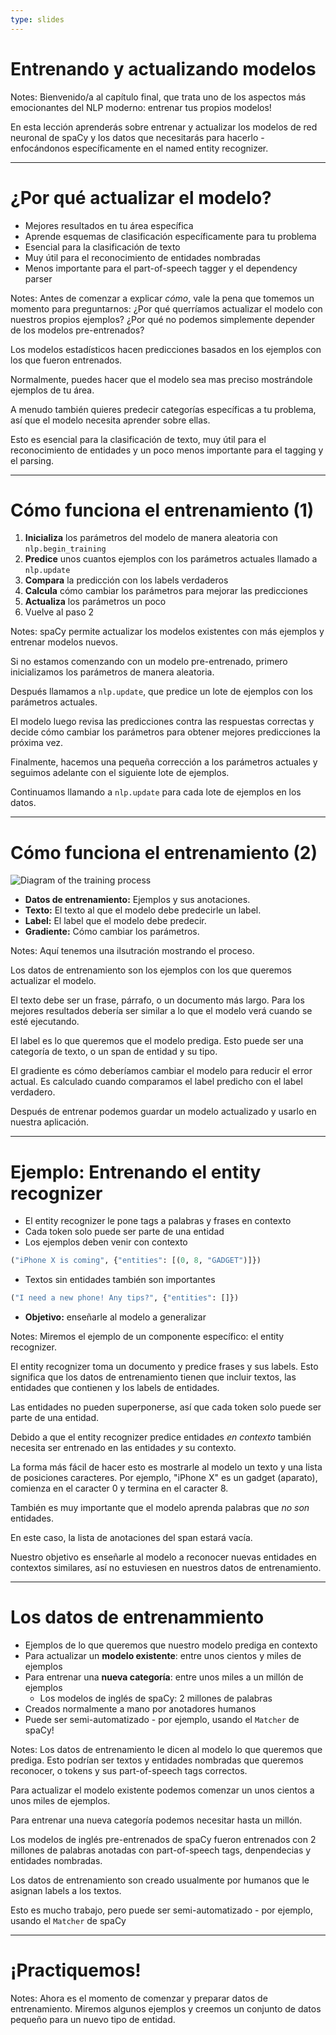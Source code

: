 ```yaml
---
type: slides
---
```


# Entrenando y actualizando modelos

Notes: Bienvenido/a al capítulo final, que trata uno de los aspectos más emocionantes del NLP moderno: entrenar tus propios modelos!

En esta lección aprenderás sobre entrenar y actualizar los modelos de red neuronal de spaCy y los datos que necesitarás para hacerlo - enfocándonos específicamente en el named entity recognizer.

---

# ¿Por qué actualizar el modelo?

- Mejores resultados en tu área específica
- Aprende esquemas de clasificación específicamente para tu problema
- Esencial para la clasificación de texto
- Muy útil para el reconocimiento de entidades nombradas
- Menos importante para el part-of-speech tagger y el dependency parser

Notes: Antes de comenzar a explicar _cómo_, vale la pena que tomemos un momento para preguntarnos: ¿Por qué querríamos actualizar el modelo con nuestros propios ejemplos? ¿Por qué no podemos simplemente depender de los modelos pre-entrenados?

Los modelos estadísticos hacen predicciones basados en los ejemplos con los que fueron entrenados.

Normalmente, puedes hacer que el modelo sea mas preciso mostrándole ejemplos de tu área.

A menudo también quieres predecir categorías específicas a tu problema, así que el modelo necesita aprender sobre ellas.

Esto es esencial para la clasificación de texto, muy útil para el reconocimiento de entidades y un poco menos importante para el tagging y el parsing.

---

# Cómo funciona el entrenamiento (1)

1. **Inicializa** los parámetros del modelo de manera aleatoria con `nlp.begin_training`
2. **Predice** unos cuantos ejemplos con los parámetros actuales llamado a `nlp.update`
3. **Compara** la predicción con los labels verdaderos
4. **Calcula** cómo cambiar los parámetros para mejorar las predicciones
5. **Actualiza** los parámetros un poco
6. Vuelve al paso 2

Notes: spaCy permite actualizar los modelos existentes con más ejemplos y entrenar modelos nuevos.

Si no estamos comenzando con un modelo pre-entrenado, primero inicializamos los parámetros de manera aleatoria.

Después llamamos a `nlp.update`, que predice un lote de ejemplos con los parámetros actuales.

El modelo luego revisa las predicciones contra las respuestas correctas y decide cómo cambiar los parámetros para obtener mejores predicciones la próxima vez.

Finalmente, hacemos una pequeña corrección a los parámetros actuales y seguimos adelante con el siguiente lote de ejemplos.

Continuamos llamando a `nlp.update` para cada lote de ejemplos en los datos.

---

# Cómo funciona el entrenamiento (2)

<img src="/training.png" alt="Diagram of the training process" />

- **Datos de entrenamiento:** Ejemplos y sus anotaciones.
- **Texto:** El texto al que el modelo debe predecirle un label.
- **Label:** El label que el modelo debe predecir.
- **Gradiente:** Cómo cambiar los parámetros.

Notes: Aquí tenemos una ilsutración mostrando el proceso.

Los datos de entrenamiento son los ejemplos con los que queremos actualizar el modelo.

El texto debe ser un frase, párrafo, o un documento más largo. Para los mejores resultados debería ser similar a lo que el modelo verá cuando se esté ejecutando.

El label es lo que queremos que el modelo prediga. Esto puede ser una categoría de texto, o un span de entidad y su tipo.

El gradiente es cómo deberíamos cambiar el modelo para reducir el error actual. Es calculado cuando comparamos el label predicho con el label verdadero.

Después de entrenar podemos guardar un modelo actualizado y usarlo en nuestra aplicación.

---

# Ejemplo: Entrenando el entity recognizer

- El entity recognizer le pone tags a palabras y frases en contexto
- Cada token solo puede ser parte de una entidad
- Los ejemplos deben venir con contexto

```python
("iPhone X is coming", {"entities": [(0, 8, "GADGET")]})
```

- Textos sin entidades también son importantes

```python
("I need a new phone! Any tips?", {"entities": []})
```

- **Objetivo:** enseñarle al modelo a generalizar

Notes: Miremos el ejemplo de un componente específico: el entity recognizer.

El entity recognizer toma un documento y predice frases y sus labels. Esto significa que los datos de entrenamiento tienen que incluir textos, las entidades que contienen y los labels de entidades.

Las entidades no pueden superponerse, así que cada token solo puede ser parte de una entidad.

Debido a que el entity recognizer predice entidades _en contexto_ también necesita ser entrenado en las entidades _y_ su contexto.

La forma más fácil de hacer esto es mostrarle al modelo un texto y una lista de posiciones caracteres. Por ejemplo, "iPhone X" es un gadget (aparato), comienza en el caracter 0 y termina en el caracter 8.

También es muy importante que el modelo aprenda palabras que _no son_ entidades.

En este caso, la lista de anotaciones del span estará vacía.

Nuestro objetivo es enseñarle al modelo a reconocer nuevas entidades en contextos similares, así no estuviesen en nuestros datos de entrenamiento.

---

# Los datos de entrenammiento

- Ejemplos de lo que queremos que nuestro modelo prediga en contexto
- Para actualizar un **modelo existente**: entre unos cientos y miles de ejemplos
- Para entrenar una **nueva categoría**: entre unos miles a un millón de ejemplos
  - Los modelos de inglés de spaCy: 2 millones de palabras
- Creados normalmente a mano por anotadores humanos
- Puede ser semi-automatizado - por ejemplo, usando el `Matcher` de spaCy!

Notes: Los datos de entrenamiento le dicen al modelo lo que queremos que prediga. Esto podrían ser textos y entidades nombradas que queremos reconocer, o tokens y sus part-of-speech tags correctos.

Para actualizar el modelo existente podemos comenzar un unos cientos a unos miles de ejemplos.

Para entrenar una nueva categoría podemos necesitar hasta un millón.

Los modelos de inglés pre-entrenados de spaCy fueron entrenados con 2 millones de palabras anotadas con part-of-speech tags, denpendecias y entidades nombradas.

Los datos de entrenamiento son creado usualmente por humanos que le asignan labels a los textos.

Esto es mucho trabajo, pero puede ser semi-automatizado - por ejemplo, usando el `Matcher` de spaCy

---

# ¡Practiquemos!

Notes: Ahora es el momento de comenzar y preparar datos de entrenamiento. Miremos algunos ejemplos y creemos un conjunto de datos pequeño para un nuevo tipo de entidad.
